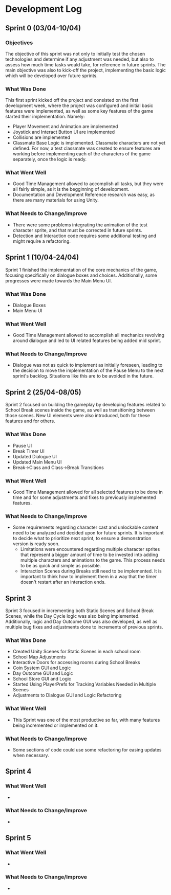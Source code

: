 # Development Log
## Sprint 0 (03/04-10/04)
### Objectives
The objective of this sprint was not only to initially test the chosen technologies and determine if any adjustment was needed, but also to assess how much time tasks would take, for reference in future sprints. The main objective was also to kick-off the project, implementing the basic logic which will be developed over future sprints.
### What Was Done
This first sprint kicked off the project and consisted on the first development week, where the project was configured and initial basic features were implemented, as well as some key features of the game started their implementation. Namely:
- Player Movement and Animation are implemented
- Joystick and Interact Button UI are implemented
- Collisions are implemented
- Classmate Base Logic is implemented. Classmate characters are not yet defined. For now, a test classmate was created to ensure features are working before implementing each of the characters of the game separately, once the logic is ready.
### What Went Well
- Good Time Management allowed to accomplish all tasks, but they were all fairly simple, as it is the begginning of development.
- Documentation and Development Reference research was easy, as there are many materials for using Unity.
### What Needs to Change/Improve
- There were some problems integrating the animation of the test character sprite, and that must be corrected in future sprints.
- Detection and Interaction code requires some additional testing and might require a refactoring.

## Sprint 1 (10/04-24/04)

Sprint 1 finished the implementation of the core mechanics of the game, focusing specifically on dialogue boxes and choices. Additionally, some progresses were made towards the Main Menu UI.

### What Was Done
- Dialogue Boxes
- Main Menu UI

### What Went Well
- Good Time Management allowed to accomplish all mechanics revolving around dialogue and led to UI related features being added mid sprint.

### What Needs to Change/Improve
- Dialogue was not as quick to implement as initially foreseen, leading to the decision to move the implementation of the Pause Menu to the next sprint's backlog. Situations like this are to be avoided in the future.

## Sprint 2 (25/04-08/05)

Sprint 2 focused on building the gameplay by developing features related to School Break scenes inside the game, as well as transitioning between those scenes. New UI elements were also introduced, both for these features and for others.

### What Was Done
- Pause UI
- Break Timer UI
- Updated Dialogue UI
- Updated Main Menu UI
- Break->Class and Class->Break Transitions

### What Went Well
- Good Time Management allowed for all selected features to be done in time and for some adjustments and fixes to previously implemented features.

### What Needs to Change/Improve
- Some requirements regarding character cast and unlockable content need to be analyzed and decided upon for future sprints. It is important to decide what to prioritize next sprint, to ensure a demonstration version is ready soon.
    - Limitations were encountered regarding multiple character sprites that represent a bigger amount of time to be invested into adding multiple characters and animations to the game. This process needs to be as quick and simple as possible.
    - Interaction Scenes during Breaks still need to be implemented. It is important to think how to implement them in a way that the timer doesn't restart after an interaction ends.
## Sprint 3

Sprint 3 focused in incrementing both Static Scenes and School Break Scenes, while the Day Cycle logic was also being implemented. Additionally, logic and Day Outcome GUI was also developed, as well as multiple bug fixes and adjustments done to increments of previous sprints. 

### What Was Done
- Created Unity Scenes for Static Scenes in each school room
- School Map Adjustments
- Interactive Doors for accessing rooms during School Breaks
- Coin System GUI and Logic
- Day Outcome GUI and Logic
- School Store GUI and Logic
- Started Using PlayerPrefs for Tracking Variables Needed in Multiple Scenes
- Adjustments to Dialogue GUI and Logic Refactoring

### What Went Well
- This Sprint was one of the most productive so far, with many features being incremented or implemented on it.

### What Needs to Change/Improve
- Some sections of code could use some refactoring for easing updates when necessary.
## Sprint 4
### What Went Well
- 

### What Needs to Change/Improve
- 
## Sprint 5
### What Went Well
- 

### What Needs to Change/Improve
- 
